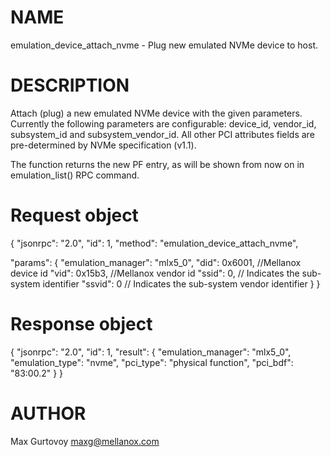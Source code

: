 # NAME

emulation_device_attach_nvme - Plug new emulated NVMe device to host.

# DESCRIPTION

Attach (plug) a new emulated NVMe device with the given parameters.
Currently the following parameters are configurable:  device_id,
vendor_id, subsystem_id and subsystem_vendor_id. All other PCI
attributes fields are pre-determined by NVMe specification (v1.1).

The function returns the new PF entry, as will be shown from now on
in emulation_list() RPC command.

# Request object

{
  "jsonrpc": "2.0",
  "id": 1,
  "method": "emulation_device_attach_nvme",

  "params": {
    "emulation_manager": "mlx5_0",
    "did": 0x6001, //Mellanox device id
    "vid": 0x15b3, //Mellanox vendor id
    "ssid": 0, // Indicates the sub-system identifier
    "ssvid": 0 // Indicates the sub-system vendor identifier
  }
}

# Response object

{
  "jsonrpc": "2.0",
  "id": 1,
  "result":
    {
      "emulation_manager": "mlx5_0",
      "emulation_type": "nvme",
      "pci_type": "physical function",
      "pci_bdf": "83:00.2"
    }
}


# AUTHOR

Max Gurtovoy <maxg@mellanox.com>
